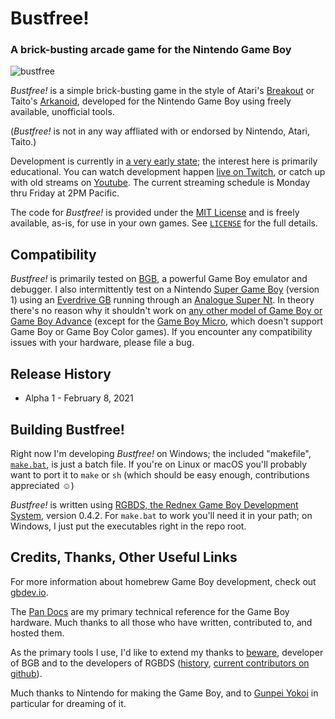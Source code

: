# Bustfree!
### A brick-busting arcade game for the Nintendo Game Boy

![bustfree](https://user-images.githubusercontent.com/246294/107318374-7bfcea80-6a51-11eb-8b60-386143707b49.png)

*Bustfree!* is a simple brick-busting game in the style of Atari's [Breakout](https://en.wikipedia.org/wiki/Breakout_(video_game)) or Taito's [Arkanoid](https://en.wikipedia.org/wiki/Arkanoid),
developed for the Nintendo Game Boy using freely available, unofficial tools.

(*Bustfree!* is not in any way affliated with or endorsed by Nintendo, Atari, Taito.)

Development is currently in [a very early state](https://github.com/adamsmasher/bustfree/blob/main/TODO); the interest here is primarily educational. You can watch development happen [live on Twitch](https://twitch.tv/EndOfCinema), or catch up with old streams on [Youtube](https://www.youtube.com/channel/UCYDFgp6XHM-4Xatefz7Iirg).
The current streaming schedule is Monday thru Friday at 2PM Pacific.

The code for *Bustfree!* is provided under the [MIT License](https://en.wikipedia.org/wiki/MIT_License) and is freely available, as-is, for use in your own games.
See [`LICENSE`](https://github.com/adamsmasher/bustfree/blob/main/LICENSE) for the full details.

## Compatibility

*Bustfree!* is primarily tested on [BGB](https://bgb.bircd.org/), a powerful Game Boy emulator and debugger.
I also intermittently test on a Nintendo [Super Game Boy](https://en.wikipedia.org/wiki/Super_Game_Boy) (version 1) using an [Everdrive GB](https://krikzz.com/store/) running through an [Analogue Super Nt](https://www.analogue.co/super-nt).
In theory there's no reason why it shouldn't work on [any other model of Game Boy or Game Boy Advance](https://en.wikipedia.org/wiki/Game_Boy_family) (except for the [Game Boy Micro](https://en.wikipedia.org/wiki/Game_Boy_Micro), which doesn't support Game Boy or Game Boy Color games).
If you encounter any compatibility issues with your hardware, please file a bug.

## Release History

* Alpha 1 - February 8, 2021

## Building Bustfree!

Right now I'm developing *Bustfree!* on Windows; the included "makefile", [`make.bat`](https://github.com/adamsmasher/bustfree/blob/main/make.bat), is just a batch file. If you're on Linux or macOS
you'll probably want to port it to `make` or `sh` (which should be easy enough, contributions appreciated ☺️)

*Bustfree!* is written using [RGBDS, the Rednex Game Boy Development System](https://rgbds.gbdev.io), version 0.4.2.
For `make.bat` to work you'll need it in your path; on Windows, I just put the executables right in the repo root.

## Credits, Thanks, Other Useful Links

For more information about homebrew Game Boy development, check out [gbdev.io](https://gbdev.io/).

The [Pan Docs](https://gbdev.io/pandocs/) are my primary technical reference for the Game Boy hardware. Much thanks to all those who have written, contributed to, and hosted them.

As the primary tools I use, I'd like to extend my thanks to [beware](https://www.bircd.org/), developer of BGB and to the developers of RGBDS ([history](https://rgbds.gbdev.io/docs/v0.4.2/rgbds.7), [current contributors on github](https://github.com/gbdev/rgbds/graphs/contributors)).

Much thanks to Nintendo for making the Game Boy, and to [Gunpei Yokoi](https://en.wikipedia.org/wiki/Gunpei_Yokoi) in particular for dreaming of it.
